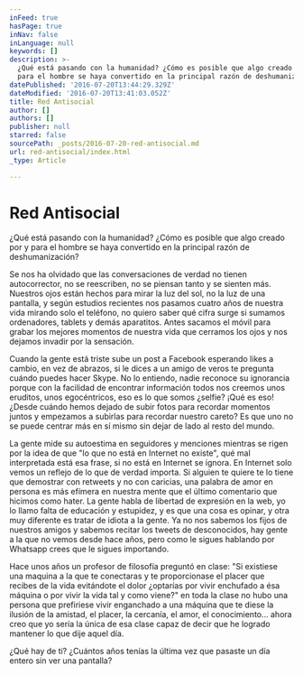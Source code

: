 ```yaml
---
inFeed: true
hasPage: true
inNav: false
inLanguage: null
keywords: []
description: >-
  ¿Qué está pasando con la humanidad? ¿Cómo es posible que algo creado por y
  para el hombre se haya convertido en la principal razón de deshumanización?
datePublished: '2016-07-20T13:44:29.329Z'
dateModified: '2016-07-20T13:41:03.052Z'
title: Red Antisocial
author: []
authors: []
publisher: null
starred: false
sourcePath: _posts/2016-07-20-red-antisocial.md
url: red-antisocial/index.html
_type: Article

---
```

# Red Antisocial

¿Qué está pasando con la humanidad? ¿Cómo es posible que algo creado por y para el hombre se haya convertido en la principal razón de deshumanización?

Se nos ha olvidado que las conversaciones de verdad no tienen autocorrector, no se reescriben, no se piensan tanto y se sienten más. Nuestros ojos están hechos para mirar la luz del sol, no la luz de una pantalla, y según estudios recientes nos pasamos cuatro años de nuestra vida mirando solo el teléfono, no quiero saber qué cifra surge si sumamos ordenadores, tablets y demás aparatitos. Antes sacamos el móvil para grabar los mejores momentos de nuestra vida que cerramos los ojos y nos dejamos invadir por la sensación.

Cuando la gente está triste sube un post a Facebook esperando likes a cambio, en vez de abrazos, si le dices a un amigo de veros te pregunta cuándo puedes hacer Skype. No lo entiendo, nadie reconoce su ignorancia porque con la facilidad de encontrar información todos nos creemos unos eruditos, unos egocéntricos, eso es lo que somos ¿selfie? ¡Qué es eso! ¿Desde cuándo hemos dejado de subir fotos para recordar momentos juntos y empezamos a subirlas para recordar nuestro careto? Es que uno no se puede centrar más en sí mismo sin dejar de lado al resto del mundo.

La gente mide su autoestima en seguidores y menciones mientras se rigen por la idea de que "lo que no está en Internet no existe", qué mal interpretada está esa frase, si no está en Internet se ignora. En Internet solo vemos un reflejo de lo que de verdad importa. Si alguien te quiere te lo tiene que demostrar con retweets y no con caricias, una palabra de amor en persona es más efímera en nuestra mente que el último comentario que hicimos como hater. La gente habla de libertad de expresión en la web, yo lo llamo falta de educación y estupidez, y es que una cosa es opinar, y otra muy diferente es tratar de idiota a la gente. Ya no nos sabemos los fijos de nuestros amigos y sabemos recitar los tweets de desconocidos, hay gente a la que no vemos desde hace años, pero como le sigues hablando por Whatsapp crees que le sigues importando.

Hace unos años un profesor de filosofía preguntó en clase: "Si existiese una maquina a la que te conectaras y te proporcionase el placer que recibes de la vida evitándote el dolor ¿optarías por vivir enchufado a ésa máquina o por vivir la vida tal y como viene?" en toda la clase no hubo una persona que prefiriese vivir enganchado a una máquina que te diese la ilusión de la amistad, el placer, la cercanía, el amor, el conocimiento... ahora creo que yo sería la única de esa clase capaz de decir que he logrado mantener lo que dije aquel día.

¿Qué hay de ti? ¿Cuántos años tenías la última vez que pasaste un día entero sin ver una pantalla?
